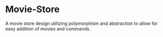 # Movie-Store
A movie store design utilizing polymorphism and abstraction to allow for easy addition of movies and commands.
